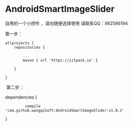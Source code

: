 # AndroidSmartImageSlider
自用的一个小控件 ，请勿随便选择使用 请联系QQ：982586194

第一步：

	allprojects {
		repositories {
		
			...
			maven { url 'https://jitpack.io' }
			
		}
		
	}
  
  
  
  第二步：
  
  dependencies {
  
	         compile 'com.github.wangqiSoft:AndroidSmartImageSlider:v1.0.2'
		
	}
